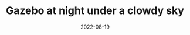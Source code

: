 ---
title: "Gazebo at night under a clowdy sky"
layout: picture
picture: /assets/camera-roll/2022/2022-08-19-gazebo-at-night-under-a-cloudy-sky/20220819_070624284_iOS.jpg
date: 2022-08-19
tags:
  - Gazebo at Night
  - Bothell
  - Looking Up
  - Nighttime
  - Photograph  
---